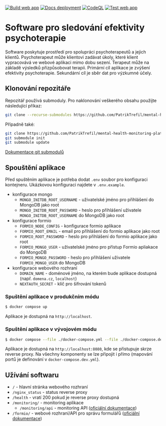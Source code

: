 [![Build web app](https://github.com/PatrikTrefil/mental-health-monitoring-platform/actions/workflows/build-web-app.yml/badge.svg)](https://github.com/PatrikTrefil/mental-health-monitoring-platform/actions/workflows/build-web-app.yml)
[![Docs deployment](https://github.com/PatrikTrefil/mental-health-monitoring-platform/actions/workflows/deployment-production-docs.yml/badge.svg)](https://github.com/PatrikTrefil/mental-health-monitoring-platform/actions/workflows/deployment-production-docs.yml)
[![CodeQL](https://github.com/PatrikTrefil/mental-health-monitoring-platform/actions/workflows/github-code-scanning/codeql/badge.svg)](https://github.com/PatrikTrefil/mental-health-monitoring-platform/actions/workflows/github-code-scanning/codeql)
[![Test web app](https://github.com/PatrikTrefil/mental-health-monitoring-platform/actions/workflows/test-web-app.yml/badge.svg)](https://github.com/PatrikTrefil/mental-health-monitoring-platform/actions/workflows/test-web-app.yml)

# Software pro sledování efektivity psychoterapie

Software poskytuje prostředí pro spolupráci psychoterapeutů a jejich
klientů. Psychoterapeut může klientovi zadávat úkoly, které klient
vypracovává ve webové aplikaci mimo dobu sezení. Terapeut může na základě
výsledků přizpůsobovat terapii. Primární cíl aplikace je zvýšení efektivity
psychoterapie. Sekundární cíl je sběr dat pro výzkumné účely.

## Klonování repozitáře

Repozitář používá submoduly. Pro naklonování veškerého obsahu
použijte následující příkaz:

```sh
git clone --recurse-submodules https://github.com/PatrikTrefil/mental-health-monitoring-platform.git
```

Případně také:

```sh
git clone https://github.com/PatrikTrefil/mental-health-monitoring-platform.git
git submodule init
git submodule update
```

[Dokumentace git submodulů](https://git-scm.com/book/en/v2/Git-Tools-Submodules)

## Spouštění aplikace

Před spuštěním aplikace je potřeba dodat `.env` soubor pro konfiguraci kontejneru.
Ukázkovou konfiguraci najdete v `.env.example`.

-   konfigurace mongo
    -   `MONGO_INITDB_ROOT_USERNAME` - uživatelské jméno pro přihlášení do MongoDB jako root
    -   `MONGO_INITDB_ROOT_PASSWORD` - heslo pro přihlášení uživatele `MONGO_INITDB_ROOT_USERNAME` do MongoDB jako root
-   konfigurace formio
    -   `FORMIO_NODE_CONFIG` - konfigurace formio aplikace
    -   `FORMIO_ROOT_EMAIL` - email pro přihlášení do formio aplikace jako root
    -   `FORMIO_ROOT_PASSWORD` - heslo pro přihlášení do formio aplikace jako root
    -   `FORMIO_MONGO_USER` - uživatelské jméno pro přístup Formio apliakace do MongoDB
    -   `FORMIO_MONGO_PASSWORD` - heslo pro přihlášení uživatele `FORMIO_MONGO_USER` do MongoDB
-   konfigurace webového rozhraní
    -   `DOMAIN_NAME` - doménové jméno, na kterém bude aplikace dostupná (např. `domena.cz`, `localhost`)
    -   `NEXTAUTH_SECRET` - klíč pro šifrování tokenů

### Spuštění aplikace v produkčním módu

```sh
$ docker compose up
```

Aplikace je dostupná na `http://localhost`.

### Spuštění aplikace v vývojovém módu

```sh
$ docker compose --file ./docker-compose.yml --file ./docker-compose.dev.yml up
```

Aplikace je dostupná na `http://localhost:8080`, kde se přistupuje skrze reverse proxy.
Na všechny komponenty se lze připojit i přímo (mapování portů je definování v `docker-compose.dev.yml`).

## Užívání softwaru

-   `/` - hlavní stránka webového rozhraní
-   `/nginx_status` - status reverse proxy
-   `/health` - vratí 200 pokud je reverse proxy dostupná
-   `/monitoring/` - monitoring aplikace
    -   `/monitoring/api` - monitoring API ([oficiální dokumentace](https://github.com/google/cadvisor/blob/master/docs/api.md))
-   `/formio/` - webové rozhraní/API pro správu formulářů ([oficiální dokumentace](https://apidocs.form.io/))
